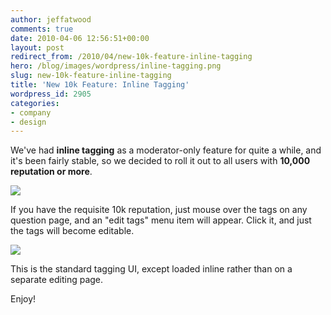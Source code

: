 ```yaml
---
author: jeffatwood
comments: true
date: 2010-04-06 12:56:51+00:00
layout: post
redirect_from: /2010/04/new-10k-feature-inline-tagging
hero: /blog/images/wordpress/inline-tagging.png
slug: new-10k-feature-inline-tagging
title: 'New 10k Feature: Inline Tagging'
wordpress_id: 2905
categories:
- company
- design
---
```



We've had **inline tagging** as a moderator-only feature for quite a while, and it's been fairly stable, so we decided to roll it out to all users with **10,000 reputation or more**.



![](/blog/images/wordpress/inline-tagging.png)



If you have the requisite 10k reputation, just mouse over the tags on any question page, and an "edit tags" menu item will appear. Click it, and just the tags will become editable.



![](/blog/images/wordpress/inline-tagging-2.png)



This is the standard tagging UI, except loaded inline rather than on a separate editing page.



Enjoy!

